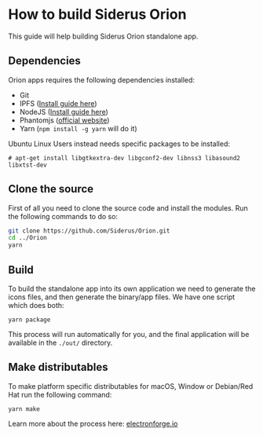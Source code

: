 # How to build Siderus Orion
This guide will help building Siderus Orion standalone app.

## Dependencies
Orion apps requires the following dependencies installed:

* Git
* IPFS ([Install guide here](https://ipfs.io/docs/install/))
* NodeJS ([Install guide here](https://nodejs.org/en/download/package-manager/))
* Phantomjs ([official website](http://phantomjs.org/))
* Yarn (`npm install -g yarn` will do it)

Ubuntu Linux Users instead needs specific packages to be installed:

```
# apt-get install libgtkextra-dev libgconf2-dev libnss3 libasound2 libxtst-dev
```

## Clone the source
First of all you need to clone the source code and install
the modules. Run the following commands to do so:

```bash
git clone https://github.com/Siderus/Orion.git
cd ../Orion
yarn
```

## Build
To build the standalone app into its own application we need to generate the
icons files, and then generate the binary/app files. We have one script which does both:

```
yarn package
```

This process will run automatically for you, and the final application will
be available in the `./out/` directory.

## Make distributables

To make platform specific distributables for macOS, Window or Debian/Red Hat run the following
command:

```
yarn make
```

Learn more about the process here: [electronforge.io](https://electronforge.io/cli/make)
